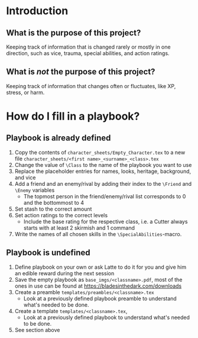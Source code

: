 # Introduction
## What is the purpose of this project?
Keeping track of information that is changed rarely or mostly in one direction, such as vice, trauma, special abilities, and action ratings.

## What is _not_ the purpose of this project?
Keeping track of information that changes often or fluctuates, like XP, stress, or harm.

# How do I fill in a playbook?
## Playbook is already defined
1. Copy the contents of `character_sheets/Empty_Character.tex` to a new file `character_sheets/<first name>_<surname>_<class>.tex`
2. Change the value of `\Class` to the name of the playbook you want to use
3. Replace the placeholder entries for names, looks, heritage, background, and vice
4. Add a friend and an enemy/rival by adding their index to the `\Friend` and `\Enemy` variables
   * The topmost person in the friend/enemy/rival list corresponds to 0 and the bottommost to 4
5. Set stash to the correct amount
6. Set action ratings to the correct levels
   * Include the base rating for the respective class, i.e. a Cutter always starts with at least 2 skirmish and 1 command
8. Write the names of all chosen skills in the `\SpecialAbilities`-macro.

## Playbook is undefined
1. Define playbook on your own or ask Latte to do it for you and give him an edible reward during the next session
  1. Save the empty playbook as `base_imgs/<classname>.pdf`, most of the ones in use can be found at https://bladesinthedark.com/downloads
  2. Create a preamble `templates/preambles/<classname>.tex`
     * Look at a previously defined playbook preamble to understand what's needed to be done.
  3. Create a template `templates/<classname>.tex`,
     * Look at a previously defined playbook to understand what's needed to be done.
2. See section above

